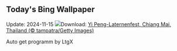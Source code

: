 ## Today's Bing Wallpaper
Update: 2024-11-15
![](https://www.bing.com/th?id=OHR.YiPengLanterns_DE-DE2623141634_UHD.jpg&w=1000)Download: [Yi Peng-Laternenfest, Chiang Mai, Thailand (© tampatra/Getty Images)](https://www.bing.com/th?id=OHR.YiPengLanterns_DE-DE2623141634_UHD.jpg)

Auto get programm by LtgX

